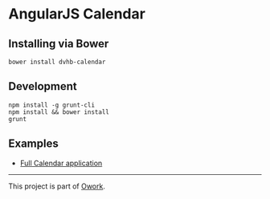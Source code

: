 # AngularJS Calendar

## Installing via Bower

	bower install dvhb-calendar

## Development

	npm install -g grunt-cli
	npm install && bower install
	grunt

## Examples

* [Full Calendar application](http://embed.plnkr.co/2S0Lzl/preview)

---

This project is part of [Owork](http://owork.org/).